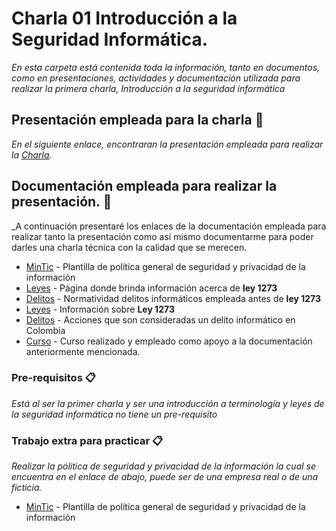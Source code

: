 # Charla 01 Introducción a la Seguridad Informática.

_En esta carpeta está contenida toda la información, tanto en documentos, como en presentaciones, actividades y documentación utilizada para realizar la primera charla, Introducción a la seguridad informática_

## Presentación empleada para la charla 🚀

_En el siguiente enlace, encontraran la presentación empleada para realizar la [Charla](https://slides.com/edwardmauriciosuarez/deck-e5a592/fullscreen)._

## Documentación empleada para realizar la presentación. 🚀
_A continuación presentaré los enlaces de la documentación empleada para realizar tanto la presentación como así mismo documentarme para poder darles una charla técnica con la calidad que se merecen.


* [MinTic](https://www.mintic.gov.co/gestionti/615/articles-5482_G2_Politica_General.pdf) - Plantilla de política general de seguridad y privacidad de la información
* [Leyes](https://www.deltaasesores.com/ley-de-delitos-informaticos-en-colombia/) - Página donde brinda información acerca de **ley 1273**
* [Delitos](https://www.policia.gov.co/denuncia-virtual/normatividad-delitos-informaticos) - Normatividad delitos informáticos empleada antes de **ley 1273**
* [Leyes](https://www.sic.gov.co/recursos_user/documentos/normatividad/Ley_1273_2009.pdf) - Información sobre **Ley 1273** 
* [Delitos](https://tusabogadosycontadores.co/blog/acciones-que-son-consideradas-un-delito-informatico-en-colombia/) - Acciones que son consideradas un delito informático en Colombia
* [Curso](https://platzi.com/clases/seguridad-informatica/) - Curso realizado y empleado como apoyo a la documentación anteriormente mencionada.



### Pre-requisitos 📋

_Está al ser la primer charla y ser una introducción a terminología y leyes de la seguridad informática no tiene un pre-requisito_


### Trabajo extra para practicar 📋

_Realizar la pólitica de seguridad y privacidad de la información la cual se encuentra en el enlace de abajo, puede ser de una empresa real o de una ficticia._

* [MinTic](https://www.mintic.gov.co/gestionti/615/articles-5482_G2_Politica_General.pdf) - Plantilla de política general de seguridad y privacidad de la información


